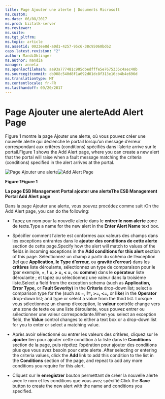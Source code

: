 ```yaml
---
title: Page Ajouter une alerte | Documents Microsoft
ms.custom: 
ms.date: 06/08/2017
ms.prod: biztalk-server
ms.reviewer: 
ms.suite: 
ms.tgt_pltfrm: 
ms.topic: article
ms.assetid: 0023ee8d-a0d1-4257-95c6-38c95060bd62
caps.latest.revision: "2"
author: MandiOhlinger
ms.author: mandia
manager: anneta
ms.openlocfilehash: aa93a777481c905dbedfffe5e7675335c4aec40b
ms.sourcegitcommit: cb908c540d8f1a692d01dc8f313e16cb4b4e696d
ms.translationtype: MT
ms.contentlocale: fr-FR
ms.lasthandoff: 09/20/2017
---
```

# <a name="add-alert-page"></a><span data-ttu-id="fa432-102">Page Ajouter une alerte</span><span class="sxs-lookup"><span data-stu-id="fa432-102">Add Alert Page</span></span>
<span data-ttu-id="fa432-103">Figure 1 montre la page Ajouter une alerte, où vous pouvez créer une nouvelle alerte qui déclenche le portail lorsqu’un message d’erreur correspondant aux critères (conditions) spécifiés dans l’alerte arrive sur le portail.</span><span class="sxs-lookup"><span data-stu-id="fa432-103">Figure 1 shows the Add Alert page, where you can create a new alert that the portal will raise when a fault message matching the criteria (conditions) specified in the alert arrives at the portal.</span></span>  
  
 <span data-ttu-id="fa432-104">![Page Ajouter une alerte](../esb-toolkit/media/ch8-addalertpage.gif "Ch8-AddAlertPage")</span><span class="sxs-lookup"><span data-stu-id="fa432-104">![Add Alert Page](../esb-toolkit/media/ch8-addalertpage.gif "Ch8-AddAlertPage")</span></span>  
  
 <span data-ttu-id="fa432-105">**Figure 1**</span><span class="sxs-lookup"><span data-stu-id="fa432-105">**Figure 1**</span></span>  
  
 <span data-ttu-id="fa432-106">**La page ESB Management Portal ajouter une alerte**</span><span class="sxs-lookup"><span data-stu-id="fa432-106">**The ESB Management Portal Add Alert page**</span></span>  
  
 <span data-ttu-id="fa432-107">Dans la page Ajouter une alerte, vous pouvez procédez comme suit :</span><span class="sxs-lookup"><span data-stu-id="fa432-107">On the Add Alert page, you can do the following:</span></span>  
  
-   <span data-ttu-id="fa432-108">Tapez un nom pour la nouvelle alerte dans le **entrer le nom alerte** zone de texte.</span><span class="sxs-lookup"><span data-stu-id="fa432-108">Type a name for the new alert in the **Enter Alert Name** text box.</span></span>  
  
-   <span data-ttu-id="fa432-109">Spécifier comment l’alerte est conformes aux valeurs des champs dans les exceptions entrantes dans le **ajouter des conditions de cette alerte** section de cette page.</span><span class="sxs-lookup"><span data-stu-id="fa432-109">Specify how the alert will match to values of the fields in incoming exceptions in the **Add conditions for this alert** section of this page.</span></span> <span data-ttu-id="fa432-110">Sélectionnez un champ à partir du schéma de l’exception (tel que **Application, le Type d’erreur,** ou **gravité d’erreur)** dans les **critères** liste déroulante, sélectionnez un type de comparaison pour le (par exemple, =, **! =, > =, < =,** ou **comme**) dans le **opérateur** liste déroulante ; et tapez ou sélectionnez une valeur dans la troisième liste.</span><span class="sxs-lookup"><span data-stu-id="fa432-110">Select a field from the exception schema (such as **Application, Error Type,** or **Fault Severity)** in the **Criteria** drop-down list; select a comparison type for the (such as =, **!=, >=, <=,** or **like**) in the **Operator** drop-down list; and type or select a value from the third list.</span></span> <span data-ttu-id="fa432-111">Lorsque vous sélectionnez un champ d’exception, le **valeur** contrôle change vers une zone de texte ou une liste déroulante, vous pouvez entrer ou sélectionner une valeur correspondante.</span><span class="sxs-lookup"><span data-stu-id="fa432-111">When you select an exception field, the **Value** control changes to either a text box or a drop-down list for you to enter or select a matching value.</span></span>  
  
-   <span data-ttu-id="fa432-112">Après avoir sélectionné ou entrer les valeurs des critères, cliquez sur le **ajouter** lien pour ajouter cette condition à la liste dans le **Conditions** section de la page, puis répétez l’opération pour ajouter des conditions plus que vous avez besoin pour cette alerte .</span><span class="sxs-lookup"><span data-stu-id="fa432-112">After selecting or entering the criteria values, click the **Add** link to add this condition to the list in the **Conditions** section of the page, and repeat to add any more conditions you require for this alert.</span></span>  
  
-   <span data-ttu-id="fa432-113">Cliquez sur le **enregistrer** bouton permettant de créer la nouvelle alerte avec le nom et les conditions que vous avez spécifié.</span><span class="sxs-lookup"><span data-stu-id="fa432-113">Click the **Save** button to create the new alert with the name and conditions you specified.</span></span>